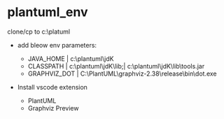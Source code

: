 # plantuml_env

clone/cp to c:\platuml

- add bleow env parameters:
  - JAVA_HOME | c:\plantuml\jdK
  - CLASSPATH | c:\plantuml\jdK\lib;| c:\plantuml\jdK\lib\tools.jar
  - GRAPHVIZ_DOT | C:\PlantUML\graphviz-2.38\release\bin\dot.exe
  
- Install vscode extension
  - PlantUML
  - Graphviz Preview
